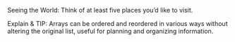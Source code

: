 Seeing the World: Think of at least five places you’d like to visit.

Explain & TIP: Arrays can be ordered and reordered in various ways without altering the original list, useful for planning and organizing information.